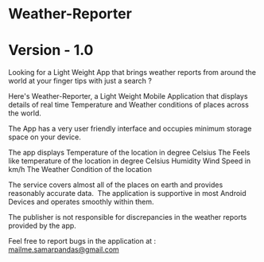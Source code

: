 # Weather-Reporter
   # Version - 1.0

Looking for a Light Weight App that brings weather reports from around the world at your finger tips with just a search ?


Here's Weather-Reporter, a Light Weight Mobile Application that displays details of real time Temperature and Weather conditions of places across the world.

The App has a very user friendly interface and occupies minimum storage space on your device.

The app displays
Temperature of the location in degree Celsius
The Feels like temperature of the location in degree Celsius
Humidity 
Wind Speed in km/h 
The Weather Condition of the location

The service covers almost all of the places on earth and provides reasonably accurate data. 
The application is supportive in most Android Devices and operates smoothly within them.

The publisher is not responsible for discrepancies in the weather reports provided by the app.

Feel free to report bugs in the application at : mailme.samarpandas@gmail.com
